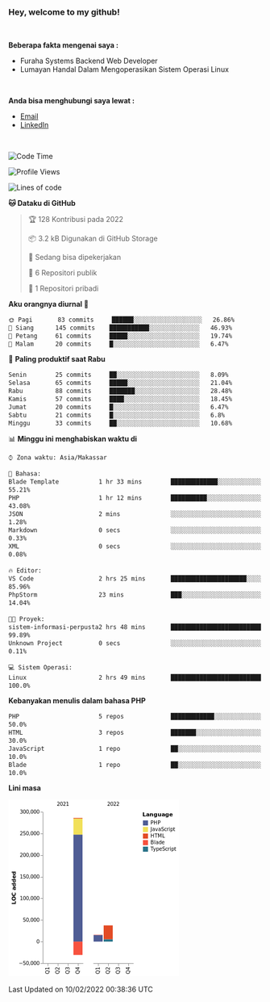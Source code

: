 <h3>Hey, welcome to my github!</h3>

<br>

<p><strong>Beberapa fakta mengenai saya :</strong></p>

<ul>
  <li>Furaha Systems Backend Web Developer</li>
  <li>Lumayan Handal Dalam Mengoperasikan Sistem Operasi Linux</li>
</ul>

<br>

<p><strong>Anda bisa menghubungi saya lewat :</strong></p>

<ul>
  <li><a href="mailto:renaldiapriyanto419@gmail.com">Email</a></li>
  <li><a href="https://www.linkedin.com/in/renaldi-kadang-314314206/">LinkedIn</a></li>
</ul>

<br>

<!--START_SECTION:waka-->
![Code Time](http://img.shields.io/badge/Code%20Time-3%20hrs%2010%20mins-blue)

![Profile Views](http://img.shields.io/badge/Profil%20dilihat-25-blue)

![Lines of code](https://img.shields.io/badge/Sejak%20Hello%20World%20aku%20telah%20menulis-256%20Thousand%20baris%20kode-blue)

**🐱 Dataku di GitHub** 

> 🏆 128 Kontribusi pada 2022
 > 
> 📦 3.2 kB Digunakan di GitHub Storage 
 > 
> 💼 Sedang bisa dipekerjakan
 > 
> 📜 6 Repositori publik 
 > 
> 🔑 1 Repositori pribadi 
 > 
**Aku orangnya diurnal 🐤** 

```text
🌞 Pagi       83 commits     ██████░░░░░░░░░░░░░░░░░░░   26.86% 
🌆 Siang      145 commits    ███████████░░░░░░░░░░░░░░   46.93% 
🌃 Petang     61 commits     █████░░░░░░░░░░░░░░░░░░░░   19.74% 
🌙 Malam      20 commits     █░░░░░░░░░░░░░░░░░░░░░░░░   6.47%

```
📅 **Paling produktif saat Rabu** 

```text
Senin        25 commits     ██░░░░░░░░░░░░░░░░░░░░░░░   8.09% 
Selasa       65 commits     █████░░░░░░░░░░░░░░░░░░░░   21.04% 
Rabu         88 commits     ███████░░░░░░░░░░░░░░░░░░   28.48% 
Kamis        57 commits     ████░░░░░░░░░░░░░░░░░░░░░   18.45% 
Jumat        20 commits     █░░░░░░░░░░░░░░░░░░░░░░░░   6.47% 
Sabtu        21 commits     █░░░░░░░░░░░░░░░░░░░░░░░░   6.8% 
Minggu       33 commits     ██░░░░░░░░░░░░░░░░░░░░░░░   10.68%

```


📊 **Minggu ini menghabiskan waktu di** 

```text
⌚︎ Zona waktu: Asia/Makassar

💬 Bahasa: 
Blade Template           1 hr 33 mins        █████████████░░░░░░░░░░░░   55.21% 
PHP                      1 hr 12 mins        ██████████░░░░░░░░░░░░░░░   43.08% 
JSON                     2 mins              ░░░░░░░░░░░░░░░░░░░░░░░░░   1.28% 
Markdown                 0 secs              ░░░░░░░░░░░░░░░░░░░░░░░░░   0.33% 
XML                      0 secs              ░░░░░░░░░░░░░░░░░░░░░░░░░   0.08%

🔥 Editor: 
VS Code                  2 hrs 25 mins       █████████████████████░░░░   85.96% 
PhpStorm                 23 mins             ███░░░░░░░░░░░░░░░░░░░░░░   14.04%

🐱‍💻 Proyek: 
sistem-informasi-perpusta2 hrs 48 mins       █████████████████████████   99.89% 
Unknown Project          0 secs              ░░░░░░░░░░░░░░░░░░░░░░░░░   0.11%

💻 Sistem Operasi: 
Linux                    2 hrs 49 mins       █████████████████████████   100.0%

```

**Kebanyakan menulis dalam bahasa PHP** 

```text
PHP                      5 repos             ████████████░░░░░░░░░░░░░   50.0% 
HTML                     3 repos             ███████░░░░░░░░░░░░░░░░░░   30.0% 
JavaScript               1 repo              ██░░░░░░░░░░░░░░░░░░░░░░░   10.0% 
Blade                    1 repo              ██░░░░░░░░░░░░░░░░░░░░░░░   10.0%

```


**Lini masa**

![Chart not found](https://raw.githubusercontent.com/Sylent-Sys/Sylent-Sys/main/charts/bar_graph.png) 


 Last Updated on 10/02/2022 00:38:36 UTC
<!--END_SECTION:waka-->
